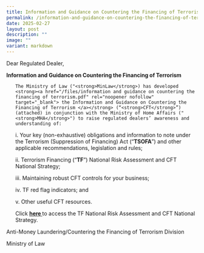 ```yaml
---
title: Information and Guidance on Countering the Financing of Terrorism
permalink: /information-and-guidance-on-countering-the-financing-of-terrorism/
date: 2025-02-27
layout: post
description: ""
image: ""
variant: markdown
---
```

<p>Dear Regulated Dealer,</p>
<p><strong>Information and Guidance on Countering the Financing of Terrorism</strong>
</p>
<p></p>
<ol data-tight="true" class="tight">

	The Ministry of Law ("<strong>MinLaw</strong>) has developed <strong><a href="/files/information and guidance on countering the financing of terrorism.pdf" rel="noopener nofollow" target="_blank"> the Information and Guidance on Countering the Financing of Terrorism </a></strong> (“<strong>CFT</strong>”) (attached) in conjunction with the Ministry of Home Affairs ("<strong>MHA</strong>") to raise regulated dealers’ awareness and understanding of:
<p></p>
<p>i. Your key (non-exhaustive) obligations and information to note under
the Terrorism (Suppression of Financing) Act (“<strong>TSOFA</strong>”)
and other applicable recommendations, legislation and rules;</p>
<p>ii. Terrorism Financing (“<strong>TF</strong>”) National Risk Assessment
and CFT National Strategy;</p>
<p>iii. Maintaining robust CFT controls for your business;</p>
<p>iv. TF red flag indicators; and</p>
<p>v. Other useful CFT resources.</p>
<p></p>

<p>Click <strong><a href="https://acd.mlaw.gov.sg/news/notices-from-the-registrar/terrorism-financing-national-risk-assessment/" rel="noopener nofollow" target="_blank"> here </a></strong> to
access the TF National Risk Assessment and CFT National Strategy.</p>
</ol>
<p>Anti-Money Laundering/Countering the Financing of Terrorism Division</p>
Ministry of Law